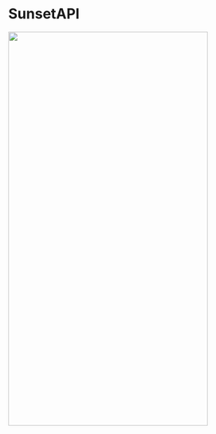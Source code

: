 # SunsetAPI

<img src="https://user-images.githubusercontent.com/43152275/98668967-66cbcf00-232f-11eb-8f8a-54425d653fb6.png" width="400" height="790">


